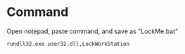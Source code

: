 # Command
Open notepad, paste command, and save as "LockMe.bat"
```
rundll32.exe user32.dll,LockWorkStation
```
